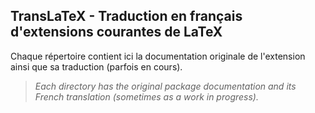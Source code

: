 ## TransLaTeX - Traduction en français d'extensions courantes de LaTeX

Chaque répertoire contient ici la documentation originale de l'extension ainsi que sa traduction (parfois en cours).

> *Each directory has the original package documentation and its French translation (sometimes as a work in progress).*
